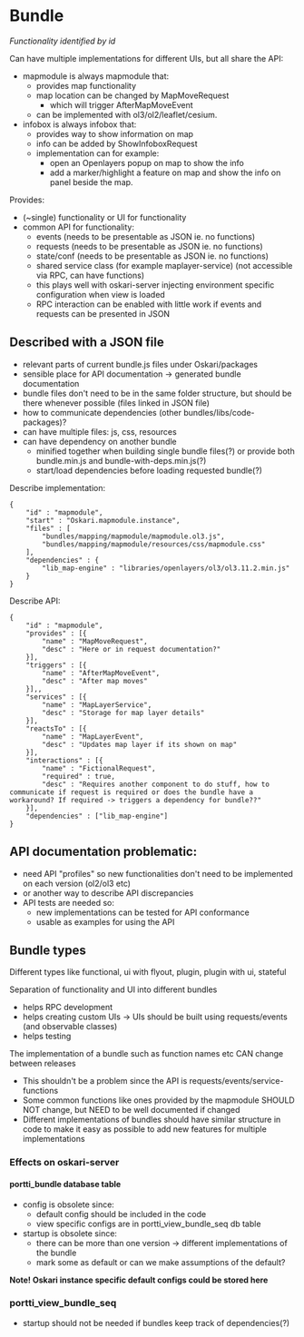 # Bundle

*Functionality identified by id*

Can have multiple implementations for different UIs, but all share the API:
- mapmodule is always mapmodule that:
	- provides map functionality
	- map location can be changed by MapMoveRequest
		- which will trigger AfterMapMoveEvent
	- can be implemented with ol3/ol2/leaflet/cesium.
- infobox is always infobox that:
	- provides way to show information on map
	- info can be added by ShowInfoboxRequest
	- implementation can for example: 
		- open an Openlayers popup on map to show the info
		- add a marker/highlight a feature on map and show the info on panel beside the map.
  
Provides:
- (~single) functionality or UI for functionality
- common API for functionality:
	- events (needs to be presentable as JSON ie. no functions)
	- requests (needs to be presentable as JSON ie. no functions)
	- state/conf (needs to be presentable as JSON ie. no functions)
	- shared service class (for example maplayer-service) (not accessible via RPC, can have functions)
	- this plays well with oskari-server injecting environment specific configuration when view is loaded
	- RPC interaction can be enabled with little work if events and requests can be presented in JSON

## Described with a JSON file
- relevant parts of current bundle.js files under Oskari/packages
- sensible place for API documentation -> generated bundle documentation
- bundle files don't need to be in the same folder structure, but should be there whenever possible (files linked in JSON file)
- how to communicate dependencies (other bundles/libs/code-packages)?
- can have multiple files: js, css, resources
- can have dependency on another bundle
	- minified together when building single bundle files(?) or provide both bundle.min.js and bundle-with-deps.min.js(?)
	- start/load dependencies before loading requested bundle(?) 

Describe implementation:
```
{
	"id" : "mapmodule",
	"start" : "Oskari.mapmodule.instance",
	"files" : [
		"bundles/mapping/mapmodule/mapmodule.ol3.js",
		"bundles/mapping/mapmodule/resources/css/mapmodule.css"
	],
	"dependencies" : {
		"lib_map-engine" : "libraries/openlayers/ol3/ol3.11.2.min.js"
	}
}
```

Describe API:
```
{
	"id" : "mapmodule",
	"provides" : [{
		"name" : "MapMoveRequest",
		"desc" : "Here or in request documentation?"
	}],
	"triggers" : [{
		"name" : "AfterMapMoveEvent",
		"desc" : "After map moves"
	}],,
	"services" : [{
		"name" : "MapLayerService",
		"desc" : "Storage for map layer details"
	}],
	"reactsTo" : [{
		"name" : "MapLayerEvent",
		"desc" : "Updates map layer if its shown on map"
	}],
	"interactions" : [{
		"name" : "FictionalRequest",
		"required" : true, 
		"desc" : "Requires another component to do stuff, how to communicate if request is required or does the bundle have a workaround? If required -> triggers a dependency for bundle??"
	}],
	"dependencies" : ["lib_map-engine"]
}
```


## API documentation problematic: 
- need API "profiles" so new functionalities don't need to be implemented on each version (ol2/ol3 etc)
- or another way to describe API discrepancies
- API tests are needed so:
	- new implementations can be tested for API conformance
	- usable as examples for using the API

## Bundle types

Different types like functional, ui with flyout, plugin, plugin with ui, stateful

Separation of functionality and UI into different bundles
- helps RPC development
- helps creating custom UIs -> UIs should be built using requests/events (and observable classes)
- helps testing

The implementation of a bundle such as function names etc CAN change between releases
- This shouldn't be a problem since the API is requests/events/service-functions
- Some common functions like ones provided by the mapmodule SHOULD NOT change, but NEED to be well documented if changed
- Different implementations of bundles should have similar structure in code to make it easy as possible to add new features for multiple implementations 

### Effects on oskari-server 

#### portti_bundle database table
- config is obsolete since:
  - default config should be included in the code
  - view specific configs are in portti_view_bundle_seq db table
- startup is obsolete since:
	- there can be more than one version -> different implementations of the bundle
	- mark some as default or can we make assumptions of the default?

**Note! Oskari instance specific default configs could be stored here**

### portti_view_bundle_seq
- startup should not be needed if bundles keep track of dependencies(?)
